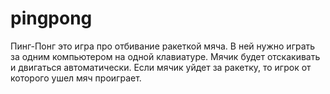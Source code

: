 # pingpong
Пинг-Понг это игра про отбивание ракеткой мяча. 
В ней нужно играть за одним компьютером на одной клавиатуре.
Мячик будет отскакивать и двигаться автоматически.
Если мячик уйдет за ракетку, то игрок от которого ушел мяч проиграет.
